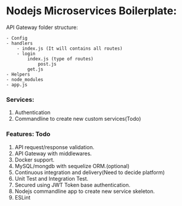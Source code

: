  # Nodejs Microservices Boilerplate:

API Gateway folder structure:
```
- Config
- handlers
    - index.js (It will contains all routes)
    - login
        index.js (type of routes)
            post.js
        get.js
- Helpers
- node_modules
- app.js
```

### Services:
1. Authentication
2. Commandline to create new custom services(Todo)

### Features: Todo
1. API request/response validation.
2. API Gateway with middlewares.
3. Docker support.
4. MySQL/mongdb with sequelize ORM.(optional)
5. Continuous integration and delivery(Need to decide platform)
6. Unit Test and Integration Test.
7. Secured using JWT Token base authentication.
8. Nodejs commandline app to create new service skeleton.
9. ESLint
